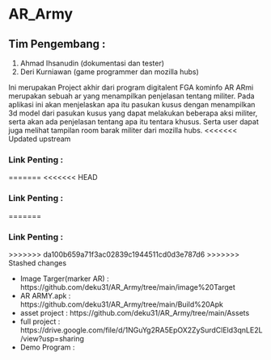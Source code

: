 # AR_Army 
<h2>Tim Pengembang :</h2>
<ol>
<li> Ahmad Ihsanudin (dokumentasi dan tester)</li>
<li>Deri Kurniawan (game programmer dan mozilla hubs)</li>
</ol>
<p> Ini merupakan Project akhir dari program digitalent FGA kominfo
AR ARmi merupakan sebuah ar yang menampilkan penjelasan tentang militer. Pada aplikasi ini akan menjelaskan apa itu pasukan kusus dengan menampilkan 3d model dari pasukan kusus yang dapat melakukan beberapa aksi militer, serta akan ada penjelasan tentang apa itu tentara khusus.
Serta user dapat juga melihat tampilan room barak militer dari mozilla hubs.
<<<<<<< Updated upstream
<h3>Link Penting :</h3>
=======
<<<<<<< HEAD

<h3> Link Penting :</h3>
=======
<h3>Link Penting :</h3>
>>>>>>> da100b659a71f3ac02839c1944511cd0d3e787d6
>>>>>>> Stashed changes
<ul>
	<li>Image Targer(marker AR)	: https://github.com/deku31/AR_Army/tree/main/image%20Target</li>
	<li>AR ARMY.apk			: https://github.com/deku31/AR_Army/tree/main/Build%20Apk</li>
	<li>asset project		: https://github.com/deku31/AR_Army/tree/main/Assets</li>
	<li>full project		: https://drive.google.com/file/d/1NGuYg2RA5EpOX2ZySurdClEld3qnLE2L/view?usp=sharing </li>
	<li>Demo Program		: </li>
</ul>

